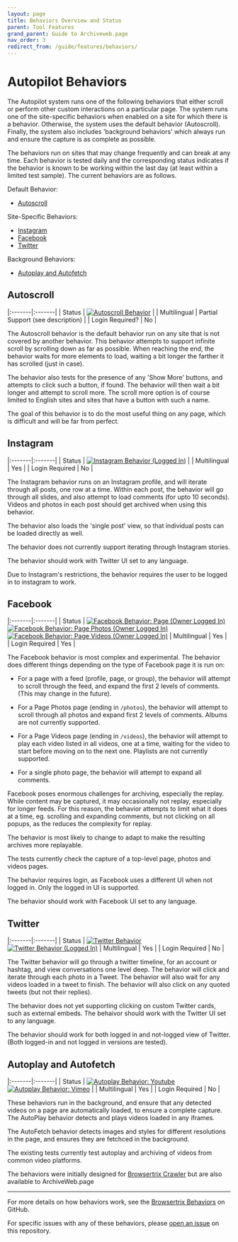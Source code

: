 ```yaml
---
layout: page
title: Behaviors Overview and Status
parent: Tool Features
grand_parent: Guide to Archiveweb.page
nav_order: 3
redirect_from: /guide/features/behaviors/
---
```


# Autopilot Behaviors

The Autopilot system runs one of the following behaviors that either scroll or perform other custom interactions
on a particular page. The system runs one of the site-specific behaviors when enabled on a site for which there is a behavior.
Otherwise, the system uses the default behavior (Autoscroll). Finally, the system also includes 'background behaviors' which
always run and ensure the capture is as complete as possible.

The behaviors run on sites that may change frequently and can break at any time. Each behavior is tested daily and the corresponding status indicates if the behavior is known to be working within the last day (at least within a limited test sample). The current behaviors are as follows.

Default Behavior:
* [Autoscroll](#autoscroll)

Site-Specific Behaviors:
* [Instagram](#instagram)
* [Facebook](#facebook)
* [Twitter](#twitter)

Background Behaviors:
* [Autoplay and Autofetch](#autoplay-and-autofetch)



## Autoscroll

|:-------|:-------|
| Status | [![Autoscroll Behavior](https://github.com/webrecorder/browsertrix-behaviors/actions/workflows/autoscroll.yaml/badge.svg)](https://github.com/webrecorder/browsertrix-behaviors/actions/workflows/autoscroll.yaml) |
| Multilingual | Partial Support (see description) |
| Login Required? | No |

The Autoscroll behavior is the default behavior run on any site that is not covered by another behavior. This behavior attempts to support infinite scroll by scrolling down as far as possible. When reaching the end, the behavior waits for more elements to load, waiting a bit longer
the farther it has scrolled (just in case).

The behavior also tests for the presence of any 'Show More' buttons, and attempts to click such a button, if found. The behavior will then wait a bit longer and attempt to scroll more. The scroll more option is of course limited to English sites and sites that have a button with such a name.

The goal of this behavior is to do the most useful thing on any page, which is difficult and will be far from perfect.


## Instagram

|:-------|:-------|
| Status | [![Instagram Behavior (Logged In)](https://github.com/webrecorder/browsertrix-behaviors/actions/workflows/instagram.yaml/badge.svg)](https://github.com/webrecorder/browsertrix-behaviors/actions/workflows/instagram.yaml) |
| Multilingual | Yes |
| Login Required | No |

The Instagram behavior runs on an Instagram profile, and will iterate through all posts, one row at a time.
Within each post, the behavior will go through all slides, and also attempt to load comments (for upto 10 seconds).
Videos and photos in each post should get archived when using this behavior.

The behavior also loads the 'single post' view, so that individual posts can be loaded directly as well.

The behavior does not currently support iterating through Instagram stories.

The behavior should work with Twitter UI set to any language.

Due to Instagram's restrictions, the behavior requires the user to be logged in to instagram to work.


## Facebook

|:-------|:-------|
| Status | [![Facebook Behavior: Page (Owner Logged In)](https://github.com/webrecorder/browsertrix-behaviors/actions/workflows/facebook-page.yaml/badge.svg)](https://github.com/webrecorder/browsertrix-behaviors/actions/workflows/facebook-page.yaml) <br> [![Facebook Behavior: Page Photos (Owner Logged In)](https://github.com/webrecorder/browsertrix-behaviors/actions/workflows/facebook-photos.yaml/badge.svg)](https://github.com/webrecorder/browsertrix-behaviors/actions/workflows/facebook-photos.yaml) <br> [![Facebook Behavior: Page Videos (Owner Logged In)](https://github.com/webrecorder/browsertrix-behaviors/actions/workflows/facebook-videos.yaml/badge.svg)](https://github.com/webrecorder/browsertrix-behaviors/actions/workflows/facebook-videos.yaml)
| Multilingual | Yes |
| Login Required | Yes |

The Facebook behavior is most complex and experimental.
The behavior does different things depending on the type of Facebook page it is run on:

* For a page with a feed (profile, page, or group), the behavior will attempt to scroll through the feed, and expand the first 2 levels of comments. (This may change in the future).

* For a Page Photos page (ending in `/photos`), the behavior will attempt to scroll through all photos and expand first 2 levels of comments. Albums are not currently supported.

* For a Page Videos page (ending in `/videos`), the behavior will attempt to play each video listed in all videos, one at a time, waiting for the video to start before moving on to the next one. Playlists are not currently supported.

* For a single photo page, the behavior will attempt to expand all comments.

Facebook poses enormous challenges for archiving, especially the replay. While content may be captured, it may occasionally not replay, especially for longer feeds. For this reason, the behavior attempts to limit what it does at a time, eg. scrolling and expanding comments, but not clicking on all popups, as the reduces the complexity for replay.

The behavior is most likely to change to adapt to make the resulting archives more replayable.

The tests currently check the capture of a top-level page, photos and videos pages.

The behavior requires login, as Facebook uses a different UI when not logged in. Only the logged in UI is supported.

The behavior should work with Facebook UI set to any language.


## Twitter

|:-------|:-------|
| Status | [![Twitter Behavior](https://github.com/webrecorder/browsertrix-behaviors/actions/workflows/twitter.yaml/badge.svg)](https://github.com/webrecorder/browsertrix-behaviors/actions/workflows/twitter.yaml) <br> [![Twitter Behavior (Logged In)](https://github.com/webrecorder/browsertrix-behaviors/actions/workflows/twitter-logged-in.yaml/badge.svg)](https://github.com/webrecorder/browsertrix-behaviors/actions/workflows/twitter-logged-in.yaml)
| Multilingual | Yes |
| Login Required | No |

The Twitter behavior will go through a twitter timeline, for an account or hashtag, and view conversations one level deep.
The behavior will click and iterate through each photo in a Tweet. The behavior will also wait for any videos loaded in a tweet to finish.
The behavior will also click on any quoted tweets (but not their replies).

The behavior does not yet supporting clicking on custom Twitter cards, such as external embeds.
The behaivor should work with the Twitter UI set to any language.

The behavior should work for both logged in and not-logged view of Twitter. (Both logged-in and not logged in versions are tested).


## Autoplay and Autofetch

|:-------|:-------|
| Status | [![Autoplay Behavior: Youtube](https://github.com/webrecorder/browsertrix-behaviors/actions/workflows/youtube-autoplay.yaml/badge.svg)](https://github.com/webrecorder/browsertrix-behaviors/actions/workflows/youtube-autoplay.yaml) <br> [![Autoplay Behavior: Vimeo](https://github.com/webrecorder/browsertrix-behaviors/actions/workflows/vimeo-autoplay.yaml/badge.svg)](https://github.com/webrecorder/browsertrix-behaviors/actions/workflows/vimeo-autoplay.yaml) |
| Multilingual | Yes |
| Login Required | No |


These behaviors run in the background, and ensure that any detected videos on a page are automatically loaded, to ensure a complete capture.
The AutoPlay behavior detects and plays videos loaded in any iframes.

The AutoFetch behavior detects images and styles for different resolutions in the page, and ensures they are fetchced in the background.

The existing tests currently test autoplay and archiving of videos from common video platforms.

The behaviors were initially designed for [Browsertrix Crawler](https://github.com/webrecorder/browsertrix-crawler) but are also available to ArchiveWeb.page
 
<hr>

For more details on how behaviors work, see the [Browsertrix Behaviors](https://github.com/webrecorder/browsertrix-behaviors) on GitHub.

For specific issues with any of these behaviors, please [open an issue](https://github.com/webrecorder/browsertrix-behaviors/issues) on this repository.


